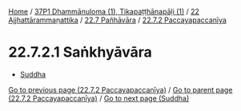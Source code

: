 
[Home](/) / [37P1 Dhammānuloma (1), Tikapaṭṭhānapāḷi (1)](../../...md) / [22 Ajjhattārammaṇattika](../...md) / [22.7 Pañhāvāra](...md) / [22.7.2 Paccayapaccanīya](../37P1/22/22.7/22.7.2.md)

# 22.7.2.1 Saṅkhyāvāra

* [Suddha](22.7.2.1/Suddha.md)

[Go to previous page (22.7.2 Paccayapaccanīya)](../37P1/22/22.7/22.7.2.md) / [Go to parent page (22.7.2 Paccayapaccanīya)](../37P1/22/22.7/22.7.2.md) / [Go to next page (Suddha)](22.7.2.1/Suddha.md)


